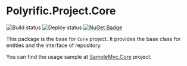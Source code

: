 # Polyrific.Project.Core

![Build status](https://dev.azure.com/polyrific/BaseProjects/_apis/build/status/libs.core.master)
![Deploy status](https://vsrm.dev.azure.com/polyrific/_apis/public/Release/badge/9903748d-4abf-42e0-954a-c7db978eabdd/1/1)
[![NuGet Badge](https://buildstats.info/nuget/Polyrific.Project.Core?includePreReleases=true)](https://www.nuget.org/packages/Polyrific.Project.Core)

This package is the base for `Core` project. It provides the base class for entities and the interface of repository.

You can find the usage sample at [SampleMvc.Core](https://github.com/Polyrific-Inc/Base-Projects/tree/master/samples/SampleMvc/SampleMvc.Core) project.

